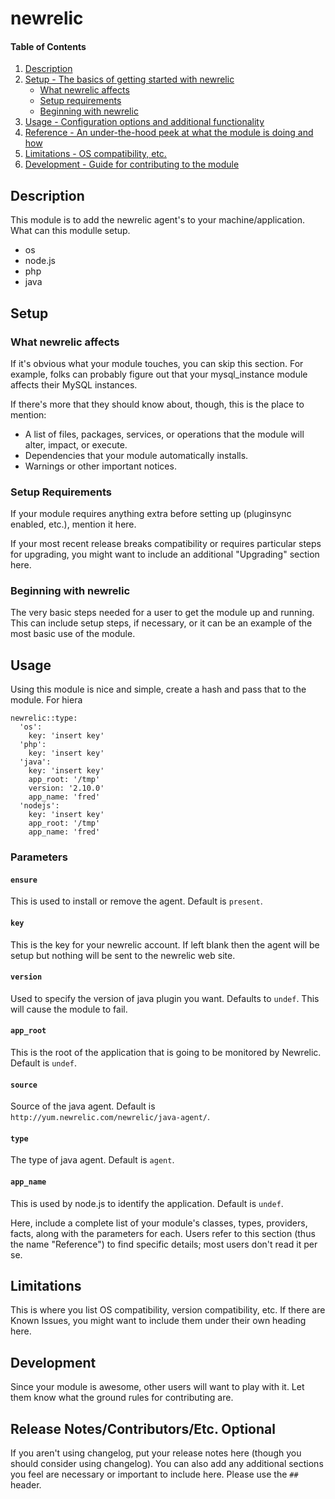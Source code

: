# newrelic

#### Table of Contents

1. [Description](#description)
1. [Setup - The basics of getting started with newrelic](#setup)
    * [What newrelic affects](#what-newrelic-affects)
    * [Setup requirements](#setup-requirements)
    * [Beginning with newrelic](#beginning-with-newrelic)
1. [Usage - Configuration options and additional functionality](#usage)
1. [Reference - An under-the-hood peek at what the module is doing and how](#reference)
1. [Limitations - OS compatibility, etc.](#limitations)
1. [Development - Guide for contributing to the module](#development)

## Description

This module is to add the newrelic agent's to your machine/application.
What can this modulle setup.
* os
* node.js
* php
* java

## Setup

### What newrelic affects

If it's obvious what your module touches, you can skip this section. For
example, folks can probably figure out that your mysql_instance module affects
their MySQL instances.

If there's more that they should know about, though, this is the place to mention:

* A list of files, packages, services, or operations that the module will alter,
  impact, or execute.
* Dependencies that your module automatically installs.
* Warnings or other important notices.

### Setup Requirements

If your module requires anything extra before setting up (pluginsync enabled,
etc.), mention it here.

If your most recent release breaks compatibility or requires particular steps
for upgrading, you might want to include an additional "Upgrading" section
here.

### Beginning with newrelic

The very basic steps needed for a user to get the module up and running. This
can include setup steps, if necessary, or it can be an example of the most
basic use of the module.

## Usage

Using this module is nice and simple, create a hash and pass that to the module.
For hiera
```puppet
newrelic::type:
  'os':
    key: 'insert key'
  'php': 
    key: 'insert key'
  'java':
    key: 'insert key'
    app_root: '/tmp'
    version: '2.10.0'
    app_name: 'fred'
  'nodejs':
    key: 'insert key'
    app_root: '/tmp'
    app_name: 'fred'
```

### Parameters

#### `ensure`

This is used to install or remove the agent.  Default is `present`.

#### `key`

This is the key for your newrelic account.  If left blank then the agent will
be setup but nothing will be sent to the newrelic web site.

#### `version`

Used to specify the version of java plugin you want.  Defaults to `undef`.
This will cause the module to fail.

#### `app_root`

This is the root of the application that is going to be monitored by Newrelic.
Default is `undef`.

#### `source`

Source of the java agent.  Default is `http://yum.newrelic.com/newrelic/java-agent/`.

#### `type`

The type of java agent.  Default is `agent`.

#### `app_name`

This is used by node.js to identify the application.  Default is `undef`.

Here, include a complete list of your module's classes, types, providers,
facts, along with the parameters for each. Users refer to this section (thus
the name "Reference") to find specific details; most users don't read it per
se.

## Limitations

This is where you list OS compatibility, version compatibility, etc. If there
are Known Issues, you might want to include them under their own heading here.

## Development

Since your module is awesome, other users will want to play with it. Let them
know what the ground rules for contributing are.

## Release Notes/Contributors/Etc. **Optional**

If you aren't using changelog, put your release notes here (though you should
consider using changelog). You can also add any additional sections you feel
are necessary or important to include here. Please use the `## ` header.

